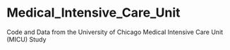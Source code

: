 # Medical_Intensive_Care_Unit
 Code and Data from the University of Chicago Medical Intensive Care Unit (MICU) Study
